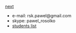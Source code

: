 <a href="02.md">next</a>

<ul>
    <li>
        e-mail: rsk.pawel@gmail.com
    </li>
    <li>
        skype: pawel_rosolko
    </li>
    <li>
        <a href="https://docs.google.com/spreadsheets/d/1rcNgk3ASTdmXo9xCqNqbf3_ITJOIgTY-QNLjcg_Xsnw/edit?usp=sharing">students list</a>
    </li>
</ul>